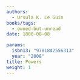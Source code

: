 ```yaml
---
authors:
  - Ursula K. Le Guin
books/tags:
  - owned-but-unread
date: 1800-08-08

params:
  isbn13: "9781842556313"
  year: "2008"
title: Powers
weight: 1
---
```


<!--more-->
